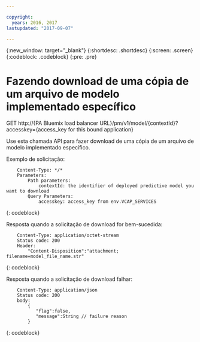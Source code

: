 ```yaml
---

copyright:
  years: 2016, 2017
lastupdated: "2017-09-07"

---
```


{:new_window: target="_blank"}
{:shortdesc: .shortdesc}
{:screen: .screen}
{:codeblock: .codeblock}
{:pre: .pre}

# Fazendo download de uma cópia de um arquivo de modelo implementado específico


GET http://{PA Bluemix load balancer
URL}/pm/v1/model/{contextId}?accesskey={access_key for this bound
application}

Use esta chamada API para fazer download de uma cópia de um arquivo de modelo implementado específico.

Exemplo de solicitação:

```
    Content-Type: */*
    Parameters:
        Path parameters:
            contextId: the identifier of deployed predictive model you want to download
        Query Parameters:
            accesskey: access_key from env.VCAP_SERVICES
```
{: codeblock}

Resposta quando a solicitação de download for bem-sucedida:

```
    Content-Type: application/octet-stream
    Status code: 200
    Header:
        "Content-Disposition":"attachment; filename=model_file_name.str"
```
{: codeblock}

Resposta quando a solicitação de download falhar:

```
    Content-Type: application/json
    Status code: 200
    body:
        {
           "flag":false, 
           "message":String // failure reason 
        }
```
{: codeblock}
